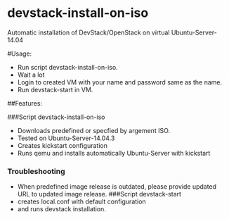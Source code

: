 # devstack-install-on-iso
Automatic installation of DevStack/OpenStack on virtual Ubuntu-Server-14.04

#Usage:

 - Run script devstack-install-on-iso.
 - Wait a lot
 - Login to created VM with your name and password same as the name.
 - Run devstack-start in VM.

##Features:

###Script devstack-install-on-iso
 - Downloads predefined or specfied by argement ISO.
 - Tested on Ubuntu-Server-14.04.3
 - Creates kickstart configuration 
 - Runs qemu and installs automatically Ubuntu-Server with kickstart

### Troubleshooting
 - When predefined image release is outdated, please provide updated URL to updated image release.
###Script devstack-start
 - creates local.conf with default configuration 
 - and runs devstack installation.
